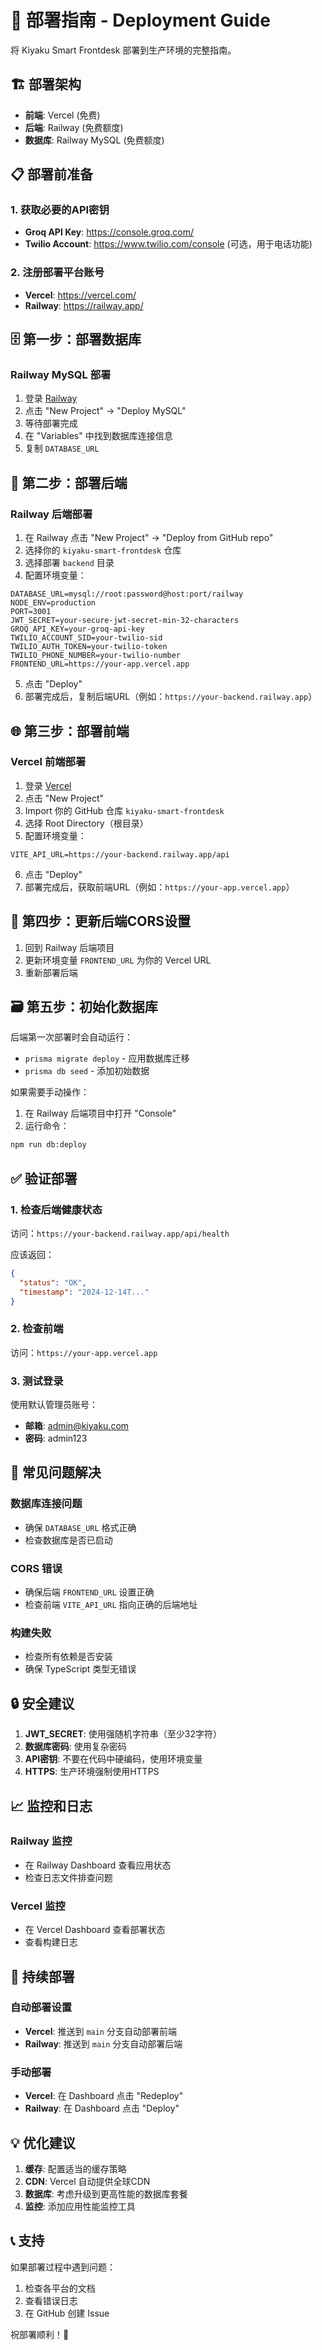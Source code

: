 # 🚀 部署指南 - Deployment Guide

将 Kiyaku Smart Frontdesk 部署到生产环境的完整指南。

## 🏗️ 部署架构

- **前端**: Vercel (免费)
- **后端**: Railway (免费额度)
- **数据库**: Railway MySQL (免费额度)

## 📋 部署前准备

### 1. 获取必要的API密钥

- **Groq API Key**: https://console.groq.com/
- **Twilio Account**: https://www.twilio.com/console (可选，用于电话功能)

### 2. 注册部署平台账号

- **Vercel**: https://vercel.com/
- **Railway**: https://railway.app/

## 🗄️ 第一步：部署数据库

### Railway MySQL 部署

1. 登录 [Railway](https://railway.app/)
2. 点击 "New Project" → "Deploy MySQL"
3. 等待部署完成
4. 在 "Variables" 中找到数据库连接信息
5. 复制 `DATABASE_URL`

## 🔧 第二步：部署后端

### Railway 后端部署

1. 在 Railway 点击 "New Project" → "Deploy from GitHub repo"
2. 选择你的 `kiyaku-smart-frontdesk` 仓库
3. 选择部署 `backend` 目录
4. 配置环境变量：

```env
DATABASE_URL=mysql://root:password@host:port/railway
NODE_ENV=production
PORT=3001
JWT_SECRET=your-secure-jwt-secret-min-32-characters
GROQ_API_KEY=your-groq-api-key
TWILIO_ACCOUNT_SID=your-twilio-sid
TWILIO_AUTH_TOKEN=your-twilio-token
TWILIO_PHONE_NUMBER=your-twilio-number
FRONTEND_URL=https://your-app.vercel.app
```

5. 点击 "Deploy"
6. 部署完成后，复制后端URL（例如：`https://your-backend.railway.app`）

## 🌐 第三步：部署前端

### Vercel 前端部署

1. 登录 [Vercel](https://vercel.com/)
2. 点击 "New Project"
3. Import 你的 GitHub 仓库 `kiyaku-smart-frontdesk`
4. 选择 Root Directory（根目录）
5. 配置环境变量：

```env
VITE_API_URL=https://your-backend.railway.app/api
```

6. 点击 "Deploy"
7. 部署完成后，获取前端URL（例如：`https://your-app.vercel.app`）

## 🔄 第四步：更新后端CORS设置

1. 回到 Railway 后端项目
2. 更新环境变量 `FRONTEND_URL` 为你的 Vercel URL
3. 重新部署后端

## 🗃️ 第五步：初始化数据库

后端第一次部署时会自动运行：
- `prisma migrate deploy` - 应用数据库迁移
- `prisma db seed` - 添加初始数据

如果需要手动操作：

1. 在 Railway 后端项目中打开 "Console"
2. 运行命令：
```bash
npm run db:deploy
```

## ✅ 验证部署

### 1. 检查后端健康状态
访问：`https://your-backend.railway.app/api/health`

应该返回：
```json
{
  "status": "OK",
  "timestamp": "2024-12-14T..."
}
```

### 2. 检查前端
访问：`https://your-app.vercel.app`

### 3. 测试登录
使用默认管理员账号：
- **邮箱**: admin@kiyaku.com
- **密码**: admin123

## 🔧 常见问题解决

### 数据库连接问题
- 确保 `DATABASE_URL` 格式正确
- 检查数据库是否已启动

### CORS 错误
- 确保后端 `FRONTEND_URL` 设置正确
- 检查前端 `VITE_API_URL` 指向正确的后端地址

### 构建失败
- 检查所有依赖是否安装
- 确保 TypeScript 类型无错误

## 🔒 安全建议

1. **JWT_SECRET**: 使用强随机字符串（至少32字符）
2. **数据库密码**: 使用复杂密码
3. **API密钥**: 不要在代码中硬编码，使用环境变量
4. **HTTPS**: 生产环境强制使用HTTPS

## 📈 监控和日志

### Railway 监控
- 在 Railway Dashboard 查看应用状态
- 检查日志文件排查问题

### Vercel 监控  
- 在 Vercel Dashboard 查看部署状态
- 查看构建日志

## 🔄 持续部署

### 自动部署设置
- **Vercel**: 推送到 `main` 分支自动部署前端
- **Railway**: 推送到 `main` 分支自动部署后端

### 手动部署
- **Vercel**: 在 Dashboard 点击 "Redeploy"
- **Railway**: 在 Dashboard 点击 "Deploy"

## 💡 优化建议

1. **缓存**: 配置适当的缓存策略
2. **CDN**: Vercel 自动提供全球CDN
3. **数据库**: 考虑升级到更高性能的数据库套餐
4. **监控**: 添加应用性能监控工具

## 📞 支持

如果部署过程中遇到问题：
1. 检查各平台的文档
2. 查看错误日志
3. 在 GitHub 创建 Issue

祝部署顺利！🎉